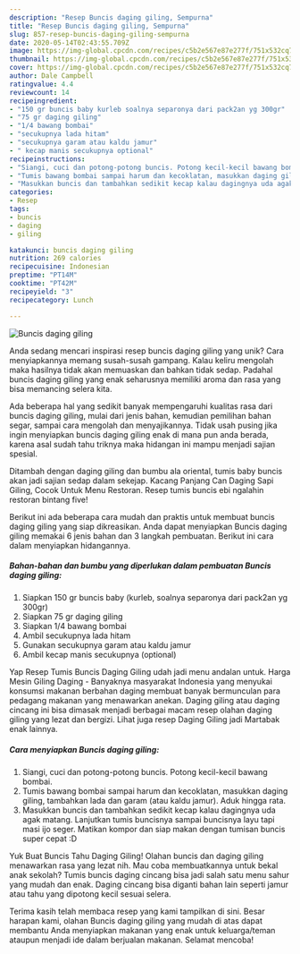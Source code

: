 ```yaml
---
description: "Resep Buncis daging giling, Sempurna"
title: "Resep Buncis daging giling, Sempurna"
slug: 857-resep-buncis-daging-giling-sempurna
date: 2020-05-14T02:43:55.709Z
image: https://img-global.cpcdn.com/recipes/c5b2e567e87e277f/751x532cq70/buncis-daging-giling-foto-resep-utama.jpg
thumbnail: https://img-global.cpcdn.com/recipes/c5b2e567e87e277f/751x532cq70/buncis-daging-giling-foto-resep-utama.jpg
cover: https://img-global.cpcdn.com/recipes/c5b2e567e87e277f/751x532cq70/buncis-daging-giling-foto-resep-utama.jpg
author: Dale Campbell
ratingvalue: 4.4
reviewcount: 14
recipeingredient:
- "150 gr buncis baby kurleb soalnya separonya dari pack2an yg 300gr"
- "75 gr daging giling"
- "1/4 bawang bombai"
- "secukupnya lada hitam"
- "secukupnya garam atau kaldu jamur"
- " kecap manis secukupnya optional"
recipeinstructions:
- "Siangi, cuci dan potong-potong buncis. Potong kecil-kecil bawang bombai."
- "Tumis bawang bombai sampai harum dan kecoklatan, masukkan daging giling, tambahkan lada dan garam (atau kaldu jamur). Aduk hingga rata."
- "Masukkan buncis dan tambahkan sedikit kecap kalau dagingnya uda agak matang. Lanjutkan tumis buncisnya sampai buncisnya layu tapi masi ijo seger. Matikan kompor dan siap makan dengan tumisan buncis super cepat :D"
categories:
- Resep
tags:
- buncis
- daging
- giling

katakunci: buncis daging giling 
nutrition: 269 calories
recipecuisine: Indonesian
preptime: "PT14M"
cooktime: "PT42M"
recipeyield: "3"
recipecategory: Lunch

---
```



![Buncis daging giling](https://img-global.cpcdn.com/recipes/c5b2e567e87e277f/751x532cq70/buncis-daging-giling-foto-resep-utama.jpg)

Anda sedang mencari inspirasi resep buncis daging giling yang unik? Cara menyiapkannya memang susah-susah gampang. Kalau keliru mengolah maka hasilnya tidak akan memuaskan dan bahkan tidak sedap. Padahal buncis daging giling yang enak seharusnya memiliki aroma dan rasa yang bisa memancing selera kita.

Ada beberapa hal yang sedikit banyak mempengaruhi kualitas rasa dari buncis daging giling, mulai dari jenis bahan, kemudian pemilihan bahan segar, sampai cara mengolah dan menyajikannya. Tidak usah pusing jika ingin menyiapkan buncis daging giling enak di mana pun anda berada, karena asal sudah tahu triknya maka hidangan ini mampu menjadi sajian spesial.

Ditambah dengan daging giling dan bumbu ala oriental, tumis baby buncis akan jadi sajian sedap dalam sekejap. Kacang Panjang Can Daging Sapi Giling, Cocok Untuk Menu Restoran. Resep tumis buncis ebi ngalahin restoran bintang five!


Berikut ini ada beberapa cara mudah dan praktis untuk membuat buncis daging giling yang siap dikreasikan. Anda dapat menyiapkan Buncis daging giling memakai 6 jenis bahan dan 3 langkah pembuatan. Berikut ini cara dalam menyiapkan hidangannya.

<!--inarticleads1-->

##### Bahan-bahan dan bumbu yang diperlukan dalam pembuatan Buncis daging giling:

1. Siapkan 150 gr buncis baby (kurleb, soalnya separonya dari pack2an yg 300gr)
1. Siapkan 75 gr daging giling
1. Siapkan 1/4 bawang bombai
1. Ambil secukupnya lada hitam
1. Gunakan secukupnya garam atau kaldu jamur
1. Ambil  kecap manis secukupnya (optional)


Yap Resep Tumis Buncis Daging Giling udah jadi menu andalan untuk. Harga Mesin Giling Daging - Banyaknya masyarakat Indonesia yang menyukai konsumsi makanan berbahan daging membuat banyak bermunculan para pedagang makanan yang menawarkan anekan. Daging giling atau daging cincang ini bisa dimasak menjadi berbagai macam resep olahan daging giling yang lezat dan bergizi. Lihat juga resep Daging Giling jadi Martabak enak lainnya. 

<!--inarticleads2-->

##### Cara menyiapkan Buncis daging giling:

1. Siangi, cuci dan potong-potong buncis. Potong kecil-kecil bawang bombai.
1. Tumis bawang bombai sampai harum dan kecoklatan, masukkan daging giling, tambahkan lada dan garam (atau kaldu jamur). Aduk hingga rata.
1. Masukkan buncis dan tambahkan sedikit kecap kalau dagingnya uda agak matang. Lanjutkan tumis buncisnya sampai buncisnya layu tapi masi ijo seger. Matikan kompor dan siap makan dengan tumisan buncis super cepat :D


Yuk Buat Buncis Tahu Daging Giling! Olahan buncis dan daging giling menawarkan rasa yang lezat nih. Mau coba membuatkannya untuk bekal anak sekolah? Tumis buncis daging cincang bisa jadi salah satu menu sahur yang mudah dan enak. Daging cincang bisa diganti bahan lain seperti jamur atau tahu yang dipotong kecil sesuai selera. 

Terima kasih telah membaca resep yang kami tampilkan di sini. Besar harapan kami, olahan Buncis daging giling yang mudah di atas dapat membantu Anda menyiapkan makanan yang enak untuk keluarga/teman ataupun menjadi ide dalam berjualan makanan. Selamat mencoba!
